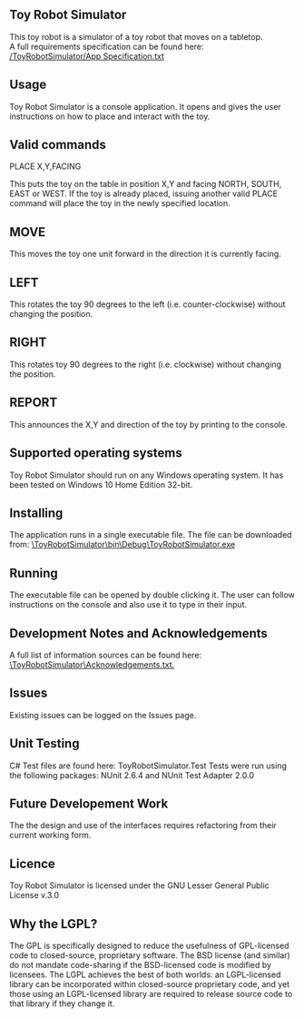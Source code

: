 <h2>Toy Robot Simulator</h2>
This toy robot is a simulator of a toy robot that moves on a tabletop.
<br>A full requirements specification can be found here: <a href = "https://github.com/jeff1978/Toy-Robot-Simulator/blob/master/ToyRobotSimulator/App%20Specification.txt">/ToyRobotSimulator/App Specification.txt</a>

<h2>Usage</h2>
Toy Robot Simulator is a console application. It opens and gives the user instructions on how to place and interact with the toy.

<h2>Valid commands</h2>
PLACE X,Y,FACING

This puts the toy on the table in position X,Y and facing NORTH, SOUTH, EAST or WEST. If the toy is already placed, issuing another valid PLACE command will place the toy in the newly specified location.

<h2>MOVE</h2>
This moves the toy one unit forward in the direction it is currently facing.

<h2>LEFT</h2>
This rotates the toy 90 degrees to the left (i.e. counter-clockwise) without changing the position.

<h2>RIGHT</h2>
This rotates toy 90 degrees to the right (i.e. clockwise) without changing the position.

<h2>REPORT</h2>
This announces the X,Y and direction of the toy by printing to the console.

<h2>Supported operating systems</h2>
Toy Robot Simulator should run on any Windows operating system. It has been tested on Windows 10 Home Edition 32-bit.

<h2>Installing</h2>
The application runs in a single executable file. The file can be downloaded from: <a href = "https://github.com/jeff1978/Toy-Robot-Simulator/blob/master/ToyRobotSimulator/bin/Debug/ToyRobotSimulator.exe">\ToyRobotSimulator\bin\Debug\ToyRobotSimulator.exe</a>

<h2>Running</h2>
The executable file can be opened by double clicking it. The user can follow instructions on the console and also use it to type in their input.

<h2>Development Notes and Acknowledgements</h2>
A full list of information sources can be found here: <a href = "https://github.com/jeff1978/Toy-Robot-Simulator/blob/master/ToyRobotSimulator/Acknowledgements.txt">\ToyRobotSimulator\Acknowledgements.txt.</a>

<h2>Issues</h2>
Existing issues can be logged on the Issues page.

<h2>Unit Testing</h2>
C# Test files are found here: ToyRobotSimulator.Test
Tests were run using the following packages: NUnit 2.6.4 and NUnit Test Adapter 2.0.0

<h2>Future Developement Work</h2>
The the design and use of the interfaces requires refactoring from their current working form.

<h2>Licence</h2>
Toy Robot Simulator is licensed under the GNU Lesser General Public License v.3.0

<h2>Why the LGPL?</h2>
The GPL is specifically designed to reduce the usefulness of GPL-licensed code to closed-source, proprietary software. The BSD license (and similar) do not mandate code-sharing if the BSD-licensed code is modified by licensees. The LGPL achieves the best of both worlds: an LGPL-licensed library can be incorporated within closed-source proprietary code, and yet those using an LGPL-licensed library are required to release source code to that library if they change it.
